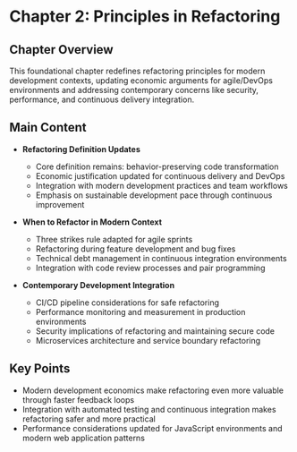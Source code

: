 # Chapter 2: Principles in Refactoring

## Chapter Overview
This foundational chapter redefines refactoring principles for modern development contexts, updating economic arguments for agile/DevOps environments and addressing contemporary concerns like security, performance, and continuous delivery integration.

## Main Content
- **Refactoring Definition Updates**
  - Core definition remains: behavior-preserving code transformation
  - Economic justification updated for continuous delivery and DevOps
  - Integration with modern development practices and team workflows
  - Emphasis on sustainable development pace through continuous improvement

- **When to Refactor in Modern Context**
  - Three strikes rule adapted for agile sprints
  - Refactoring during feature development and bug fixes
  - Technical debt management in continuous integration environments
  - Integration with code review processes and pair programming

- **Contemporary Development Integration**
  - CI/CD pipeline considerations for safe refactoring
  - Performance monitoring and measurement in production environments
  - Security implications of refactoring and maintaining secure code
  - Microservices architecture and service boundary refactoring

## Key Points
- Modern development economics make refactoring even more valuable through faster feedback loops
- Integration with automated testing and continuous integration makes refactoring safer and more practical
- Performance considerations updated for JavaScript environments and modern web application patterns